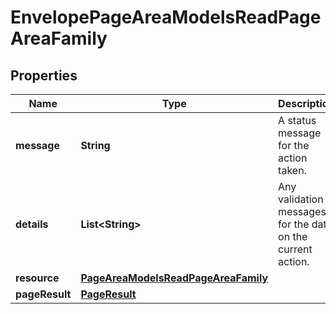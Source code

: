 

# EnvelopePageAreaModelsReadPageAreaFamily

## Properties

Name | Type | Description | Notes
------------ | ------------- | ------------- | -------------
**message** | **String** | A status message for the action taken. |  [optional]
**details** | **List&lt;String&gt;** | Any validation messages for the data on the current action. |  [optional]
**resource** | [**PageAreaModelsReadPageAreaFamily**](PageAreaModelsReadPageAreaFamily.md) |  |  [optional]
**pageResult** | [**PageResult**](PageResult.md) |  |  [optional]




